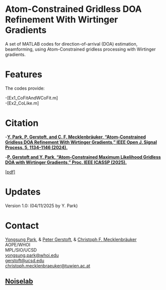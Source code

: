# Atom-Constrained Gridless DOA Refinement With Wirtinger Gradients

A set of MATLAB codes for direction-of-arrival (DOA) estimation, beamforming, using Atom-Constrained gridless processing with Wirtinger gradients.

# Features

The codes provide:

-[Ex1_CoFitAndWCoFit.m]  
-[Ex2_CoLike.m]  

# Citation

-**[Y. Park, P. Gerstoft, and C. F. Mecklenbräuker, “Atom-Constrained Gridless DOA Refinement With Wirtinger Gradients,” IEEE Open J. Signal Process. 5, 1134–1146 (2024).](https://ieeexplore.ieee.org/document/10750433)**  

-**[P. Gerstoft and Y. Park, “Atom-Constrained Maximum Likelihood Gridless DOA with Wirtinger Gradients,” Proc. IEEE ICASSP (2025).](https://ieeexplore.ieee.org/document/10889232)**  

[[pdf]](https://www.dropbox.com/sh/qgi9symf43rki41/AADSrGg567PS86_S4A7j6aWEa?dl=0)  

# Updates

Version 1.0: (04/11/2025 by Y. Park)

# Contact

[Yongsung Park](https://scholar.google.com/citations?hl=en&user=jcMeNjMAAAAJ&view_op=list_works&sortby=pubdate), & [Peter Gerstoft](https://scholar.google.com/citations?user=oLMfDnYAAAAJ&hl=en), & [Christoph F. Mecklenbräuker](https://scholar.google.com/citations?user=-R0ArqgAAAAJ&hl=en)  
AOPE/WHOI  
MPL/SIO/UCSD  
yongsung.park@whoi.edu  
gerstoft@ucsd.edu  
christoph.mecklenbraeuker@tuwien.ac.at  
## [Noiselab](http://noiselab.ucsd.edu/)
